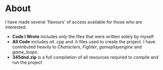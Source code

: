 # About
I have made several 'flavours' of access available for those who are interested. 
- **Code I Wrote** includes *only* the files that were written solely by myself
- **All Code** includes *all* .cpp and .h files used to create the project. I have contributed heavily to *Characters*, *Fighter*, 
  *gameplayengine* and *game_loops*.
- **345dnd.zip** is a full compilation of all resources required to compile and run the project
